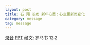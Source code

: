 ```yaml
---
layout: post
title: 石 翔 长老 新年心愿：心意更新而变化
category: message
tag: message
---
```


[录音](https://drive.google.com/file/d/1L3hnZoEC1j38Nbj7CcDx81kCRJ_uZkyl/view?usp=sharing) [PPT](https://drive.google.com/file/d/0B66cODim0szOWWpOOUNSbkx6UnpkT1RXY0Ywb2NGRzlaWS13/view?usp=sharing) 经文: 罗马书 12:2
